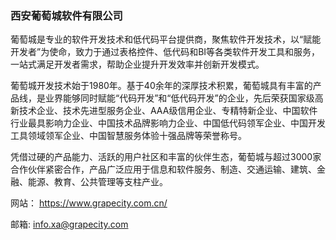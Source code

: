 ### 西安葡萄城软件有限公司
葡萄城是专业的软件开发技术和低代码平台提供商，聚焦软件开发技术，以“赋能开发者”为使命，致力于通过表格控件、低代码和BI等各类软件开发工具和服务，一站式满足开发者需求，帮助企业提升开发效率并创新开发模式。

葡萄城开发技术始于1980年。基于40余年的深厚技术积累，葡萄城具有丰富的产品线，是业界能够同时赋能“代码开发”和“低代码开发”的企业，先后荣获国家级高新技术企业、技术先进型服务企业、AAA级信用企业、专精特新企业、中国软件行业最具影响力企业、中国技术品牌影响力企业、中国低代码领军企业、中国开发工具领域领军企业、中国智慧服务体验十强品牌等荣誉称号。

凭借过硬的产品能力、活跃的用户社区和丰富的伙伴生态，葡萄城与超过3000家合作伙伴紧密合作，产品广泛应用于信息和软件服务、制造、交通运输、建筑、金融、能源、教育、公共管理等支柱产业。



网站：
https://www.grapecity.com.cn/

邮箱:
info.xa@grapecity.com
